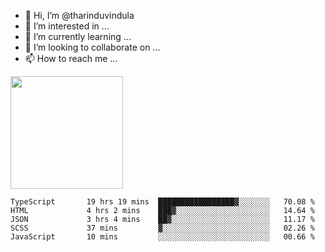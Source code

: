 - 👋 Hi, I’m @tharinduvindula
- 👀 I’m interested in ...
- 🌱 I’m currently learning ...
- 💞️ I’m looking to collaborate on ...
- 📫 How to reach me ...

<!---
tharinduvindula/tharinduvindula is a ✨ special ✨ repository because its `README.md` (this file) appears on your GitHub profile.
You can click the Preview link to take a look at your changes.
--->

<img height="180em" src="https://github-readme-stats.vercel.app/api?username=tharinduvindula&show_icons=true&hide_border=false&&count_private=true&include_all_commits=true" />


<!--START_SECTION:waka-->

```text
TypeScript       19 hrs 19 mins  █████████████████▓░░░░░░░   70.08 %
HTML             4 hrs 2 mins    ███▓░░░░░░░░░░░░░░░░░░░░░   14.64 %
JSON             3 hrs 4 mins    ██▓░░░░░░░░░░░░░░░░░░░░░░   11.17 %
SCSS             37 mins         ▓░░░░░░░░░░░░░░░░░░░░░░░░   02.26 %
JavaScript       10 mins         ░░░░░░░░░░░░░░░░░░░░░░░░░   00.66 %
```

<!--END_SECTION:waka-->
